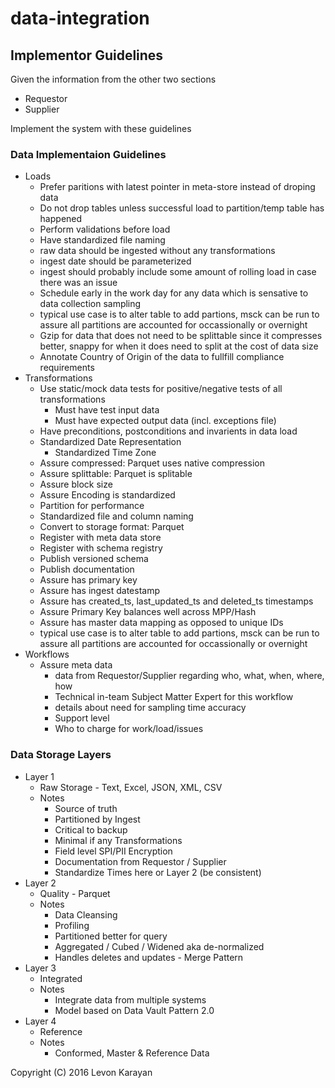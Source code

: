 # data-integration

## Implementor Guidelines

Given the information from the other two sections

 * Requestor
 * Supplier

Implement the system with these guidelines


### Data Implementaion Guidelines

  * Loads
	* Prefer paritions with latest pointer in meta-store instead of droping data
    * Do not drop tables unless successful load to partition/temp table has happened
	* Perform validations before load
	* Have standardized file naming 
	* raw data should be ingested without any transformations
	* ingest date should be parameterized
	* ingest should probably include some amount of rolling load in case there was an issue
	* Schedule early in the work day for any data which is sensative to data collection sampling
	* typical use case is to alter table to add partions, msck can be run to assure all partitions are accounted for occassionally or overnight
	* Gzip for data that does not need to be splittable since it compresses better, snappy for when it does need to split at the cost of data size
	* Annotate Country of Origin of the data to fullfill compliance requirements
  * Transformations
    * Use static/mock data tests for positive/negative tests of all transformations
	  * Must have test input data
	  * Must have expected output data (incl. exceptions file)
	* Have preconditions, postconditions and invarients in data load
    * Standardized Date Representation
	  * Standardized Time Zone
    * Assure compressed: Parquet uses native compression
    * Assure splittable: Parquet is splitable
    * Assure block size
    * Assure Encoding is standardized
    * Partition for performance
    * Standardized file and column naming
    * Convert to storage format: Parquet
	* Register with meta data store
	* Register with schema registry
	* Publish versioned schema
	* Publish documentation
	* Assure has primary key
	* Assure has ingest datestamp
	* Assure has created_ts, last_updated_ts and deleted_ts timestamps
	* Assure Primary Key balances well across MPP/Hash
	* Assure has master data mapping as opposed to unique IDs
	* typical use case is to alter table to add partions, msck can be run to assure all partitions are accounted for occassionally or overnight
  * Workflows
    * Assure meta data
	  * data from Requestor/Supplier regarding who, what, when, where, how
	  * Technical in-team Subject Matter Expert for this workflow
	  * details about need for sampling time accuracy
	  * Support level
	  * Who to charge for work/load/issues

### Data Storage Layers

  * Layer 1
     * Raw Storage - Text, Excel, JSON, XML, CSV
     * Notes
	   * Source of truth
	   * Partitioned by Ingest
	   * Critical to backup
	   * Minimal if any Transformations
	   * Field level SPI/PII Encryption
	   * Documentation from Requestor / Supplier
	   * Standardize Times here or Layer 2 (be consistent)
  * Layer 2
     * Quality - Parquet
	 * Notes
	   * Data Cleansing
	   * Profiling
	   * Partitioned better for query
	   * Aggregated / Cubed / Widened aka de-normalized
	   * Handles deletes and updates - Merge Pattern
  * Layer 3
     * Integrated
	 * Notes
	   * Integrate data from multiple systems
	   * Model based on Data Vault Pattern 2.0
  * Layer 4
     * Reference
	 * Notes
	   * Conformed, Master & Reference Data



Copyright (C) 2016 Levon Karayan
